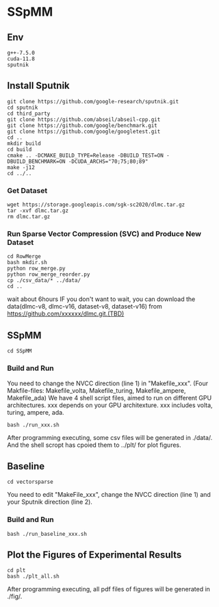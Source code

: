 # SSpMM

## Env
```shell
g++-7.5.0
cuda-11.8
sputnik
```
## Install Sputnik
```shell
git clone https://github.com/google-research/sputnik.git
cd sputnik
cd third_party
git clone https://github.com/abseil/abseil-cpp.git
git clone https://github.com/google/benchmark.git
git clone https://github.com/google/googletest.git
cd ..
mkdir build
cd build
cmake .. -DCMAKE_BUILD_TYPE=Release -DBUILD_TEST=ON -DBUILD_BENCHMARK=ON -DCUDA_ARCHS="70;75;80;89"
make -j12
cd ../..
```

### Get Dataset
```shell
wget https://storage.googleapis.com/sgk-sc2020/dlmc.tar.gz
tar -xvf dlmc.tar.gz
rm dlmc.tar.gz
```
### Run Sparse Vector Compression (SVC) and Produce New Dataset
```shell
cd RowMerge
bash mkdir.sh
python row_merge.py
python row_merge_reorder.py
cp ./csv_data/* ../data/
cd ..
```
wait about 6hours
IF you don't want to wait, you can download the data(dlmc-v8, dlmc-v16, dataset-v8, dataset-v16) from https://github.com/xxxxxx/dlmc.git.(TBD)
## SSpMM
```shell
cd SSpMM
```
### Build and Run
You need to change the NVCC direction (line 1) in "Makefile_xxx". (Four Makfile-files: Makefile_volta, Makefile_turing, Makefile_ampere, Makefile_ada)
We have 4 shell script files, aimed to run on different GPU architectures.
xxx depends on your GPU architexture. xxx includes volta, turing, ampere, ada.
```shell
bash ./run_xxx.sh
```
After programming executing, some csv files will be generated in ./data/. And the shell scropt has cpoied them to ../plt/ for plot figures.

## Baseline
```shell
cd vectorsparse
```
You need to edit "MakeFile_xxx", change the NVCC direction (line 1) and your Sputnik direction (line 2).
### Build and Run
```shell
bash ./run_baseline_xxx.sh
```

## Plot the Figures of Experimental Results
```shell
cd plt
bash ./plt_all.sh
```
After programming executing, all pdf files of figures will be generated in ./fig/.

